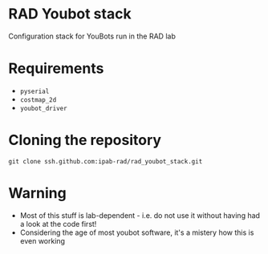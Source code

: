 # RAD Youbot stack
Configuration stack for YouBots run in the RAD lab

# Requirements

* `pyserial`
* `costmap_2d`
* `youbot_driver`

# Cloning the repository

```
git clone ssh.github.com:ipab-rad/rad_youbot_stack.git
```

# Warning

* Most of this stuff is lab-dependent - i.e. do not use it without
  having had a look at the code first!
* Considering the age of most youbot software, it's a mistery how this
  is even working
